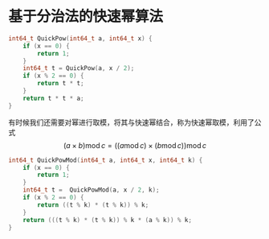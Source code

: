 # 基于分治法的快速幂算法
```cpp
int64_t QuickPow(int64_t a, int64_t x) {
    if (x == 0) {
        return 1;
    }
    int64_t t = QuickPow(a, x / 2);
    if (x % 2 == 0) {
        return t * t;
    }
    return t * t * a;
}
```
有时候我们还需要对幂进行取模，将其与快速幂结合，称为快速幂取模，利用了公式
$$ (a \times b) \operatorname{mod} c = ((a \operatorname{mod} c) \times (b \operatorname{mod} c)) \operatorname{mod} c $$
```cpp
int64_t QuickPowMod(int64_t a, int64_t x, int64_t k) {
    if (x == 0) {
        return 1;
    }
    int64_t t =  QuickPowMod(a, x / 2, k);
    if (x % 2 == 0) {
        return ((t % k) * (t % k)) % k;
    }
    return (((t % k) * (t % k)) % k * (a % k)) % k;
}
```